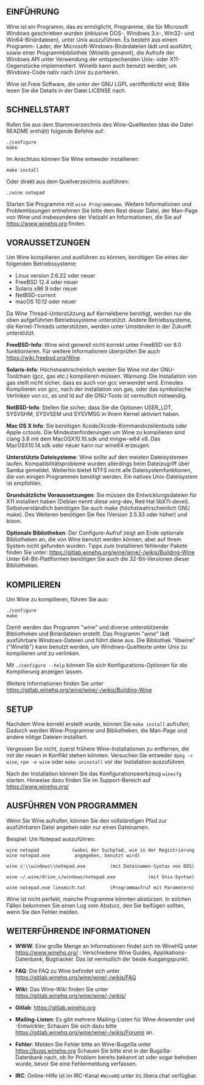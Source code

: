 ## EINFÜHRUNG

Wine ist ein Programm, das es ermöglicht, Programme, die für Microsoft
Windows geschrieben wurden (inklusive DOS-, Windows 3.x-, Win32- und
Win64-Binärdateien), unter Unix auszuführen. Es besteht aus einem Programm-
Lader, der Microsoft-Windows-Binärdateien lädt und ausführt, sowie
einer Programmbibliothek (Winelib genannt), die Aufrufe der Windows API unter
Verwendung der entsprechenden Unix- oder X11-Gegenstücke implementiert.
Winelib kann auch benutzt werden, um Windows-Code nativ nach Unix
zu portieren.

Wine ist Freie Software, die unter der GNU LGPL veröffentlicht wird;
Bitte lesen Sie die Details in der Datei LICENSE nach.


## SCHNELLSTART

Rufen Sie aus dem Stammverzeichnis des Wine-Quelltextes (das die Datei README
enthält) folgende Befehle auf:

```
./configure
make
```

Im Anschluss können Sie Wine entweder installieren:

```
make install
```

Oder direkt aus dem Quellverzeichnis ausführen:

```
./wine notepad
```

Starten Sie Programme mit `wine Programmname`. Weitere
Informationen und Problemlösungen entnehmen Sie bitte dem Rest dieser
Datei, der Man-Page von Wine und insbesondere der Vielzahl an 
Informationen, die Sie auf https://www.winehq.org finden.


## VORAUSSETZUNGEN

Um Wine kompilieren und ausführen zu können, benötigen Sie eines der
folgenden Betriebssysteme:

- Linux version 2.6.22 oder neuer
- FreeBSD 12.4 oder neuer
- Solaris x86 9 oder neuer
- NetBSD-current
- macOS 10.12 oder neuer

Da Wine Thread-Unterstützung auf Kernelebene benötigt, werden nur die oben
aufgeführten Betriebssysteme unterstützt.
Andere Betriebssysteme, die Kernel-Threads unterstützen, werden unter
Umständen in der Zukunft unterstützt.

**FreeBSD-Info**:
  Wine wird generell nicht korrekt unter FreeBSD vor 8.0 funktionieren. Für
  weitere Informationen überprüfen Sie auch https://wiki.freebsd.org/Wine

**Solaris-Info**:
  Höchstwahrscheinlich werden Sie Wine mit der GNU-Toolchain (gcc, gas etc.)
  kompilieren müssen. Warnung: Die Installation von gas stellt *nicht*
  sicher, dass es auch von gcc verwendet wird. Erneutes Kompilieren von gcc,
  nach der Installation von gas, oder das symbolische Verlinken von cc, as und
  ld auf die GNU-Tools ist vermutlich notwendig.

**NetBSD-Info**:
  Stellen Sie sicher, dass Sie die Optionen USER_LDT, SYSVSHM, SYSVSEM und
  SYSVMSG in Ihrem Kernel aktiviert haben.

**Mac OS X Info**:
  Sie benötigen Xcode/Xcode-Kommandozeilentools oder Apple cctools. Die
  Mindestanforderungen um Wine zu kompilieren sind clang 3.8 mit dem
  MacOSX10.10.sdk und mingw-w64 v8. Das MacOSX10.14.sdk oder neuer kann
  nur wine64 erzeugen.

**Unterstützte Dateisysteme**:
  Wine sollte auf den meisten Dateisystemen laufen. Kompatibilitätsprobleme
  wurden allerdings beim Dateizugriff über Samba gemeldet.
  Weiterhin bietet NTFS nicht alle Dateisystemfunktionen, die von einigen
  Programmen benötigt werden. Ein natives Unix-Dateisystem ist empfohlen.

**Grundsätzliche Voraussetzungen**:
  Sie müssen die Entwicklungsdateien für X11 installiert haben
  (Debian nennt diese xorg-dev, Red Hat libX11-devel).
  Selbstverständlich benötigen Sie auch make (höchstwahrscheinlich GNU make).
  Des Weiteren benötigen Sie flex (Version 2.5.33 oder höher) und bison.

**Optionale Bibliotheken**:
  Der Configure-Aufruf zeigt am Ende optionale Bibliotheken an,
  die von Wine benutzt werden können, aber auf Ihrem System nicht gefunden
  wurden. Tipps zum Installieren fehlender Pakete finden Sie unter:
  https://gitlab.winehq.org/wine/wine/-/wikis/Building-Wine
  Unter 64-Bit-Plattformen benötigen Sie auch die 32-Bit-Versionen dieser
  Bibliotheken.


## KOMPILIEREN

Um Wine zu kompilieren, führen Sie aus:

```
./configure
make
```

Damit werden das Programm "wine" und diverse unterstützende Bibliotheken und
Binärdateien erstellt. Das Programm "wine" lädt ausführbare Windows-Dateien
und führt diese aus.
Die Bibliothek "libwine" ("Winelib") kann benutzt werden, um Windows-Quelltexte
unter Unix zu kompilieren und zu verlinken.

Mit `./configure --help` können Sie sich Konfigurations-Optionen für die
Kompilierung anzeigen lassen.

Weitere Informationen finden Sie unter https://gitlab.winehq.org/wine/wine/-/wikis/Building-Wine


## SETUP

Nachdem Wine korrekt erstellt wurde, können Sie `make install` aufrufen;
Dadurch werden Wine-Programme und Bibliotheken, die Man-Page und andere nötige
Dateien installiert.

Vergessen Sie nicht, zuerst frühere Wine-Installationen zu entfernen, die mit
der neuen in Konflikt stehen könnten. Versuchen Sie entweder `dpkg -r wine`,
`rpm -e wine` oder `make uninstall` vor der Installation auszuführen.

Nach der Installation können Sie das Konfigurationswerkzeug `winecfg` starten.
Hinweise dazu finden Sie im Support-Bereich auf https://www.winehq.org/


## AUSFÜHREN VON PROGRAMMEN

Wenn Sie Wine aufrufen, können Sie den vollständigen Pfad zur ausführbaren
Datei angeben oder nur einen Dateinamen.

Beispiel: Um Notepad auszuführen:

```
wine notepad            (wobei der Suchpfad, wie in der Registrierung
wine notepad.exe         angegeben, benutzt wird)

wine c:\\windows\\notepad.exe         (mit Dateinamen-Syntax von DOS)

wine ~/.wine/drive_c/windows/notepad.exe            (mit Unix-Syntax)

wine notepad.exe liesmich.txt         (Programmaufruf mit Parametern)
```

Wine ist nicht perfekt, manche Programme könnten abstürzen.
In solchen Fällen bekommen Sie einen Log vom Absturz, den Sie beifügen sollten,
wenn Sie den Fehler melden.


## WEITERFÜHRENDE INFORMATIONEN

- **WWW**: Eine große Menge an Informationen findet sich im WineHQ unter
        https://www.winehq.org/ : Verschiedene Wine Guides,
        Applikations-Datenbank, Bugtracker.
        Das ist vermutlich der beste Ausgangspunkt.

- **FAQ**: Die FAQ zu Wine befindet sich unter https://gitlab.winehq.org/wine/wine/-/wikis/FAQ

- **Wiki**: Das Wine-Wiki finden Sie unter https://gitlab.winehq.org/wine/wine/-/wikis/

- **Gitlab**: https://gitlab.winehq.org

- **Mailing-Listen**:
    Es gibt mehrere Mailing-Listen für Wine-Anwender und -Entwickler;
    Schauen Sie sich dazu bitte
    https://gitlab.winehq.org/wine/wine/-/wikis/Forums an.

- **Fehler**: Melden Sie Fehler bitte an Wine-Bugzilla unter https://bugs.winehq.org
    Schauen Sie bitte erst in der Bugzilla-Datenbank nach, ob Ihr Problem
    bereits bekannt ist oder sogar behoben wurde, bevor Sie eine Fehlermeldung
    verfassen.

- **IRC**: Online-Hilfe ist im IRC-Kanal `#WineHQ` unter irc.libera.chat verfügbar.
